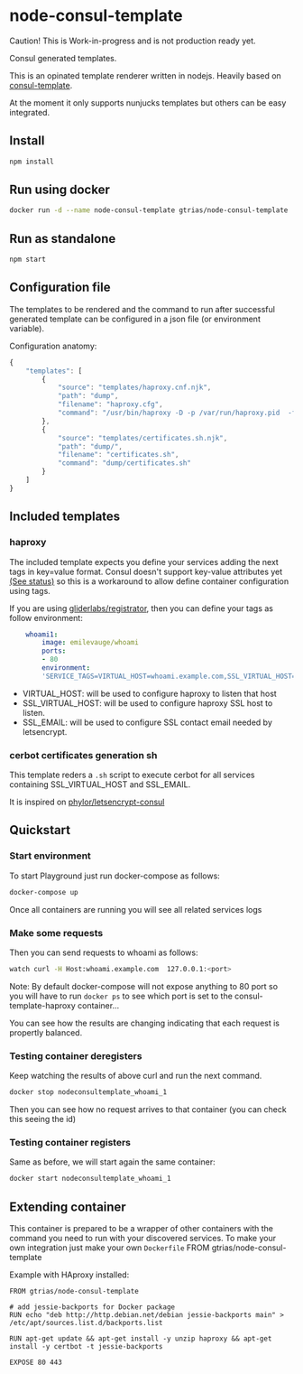 # node-consul-template

Caution! This is Work-in-progress and is not production ready yet.

Consul generated templates.

This is an opinated template renderer written in nodejs. Heavily based on [consul-template](https://github.com/hashicorp/consul-template).

At the moment it only supports nunjucks templates but others can be easy integrated.

## Install

```bash
npm install
```

## Run using docker

```bash
docker run -d --name node-consul-template gtrias/node-consul-template
```

## Run as standalone

```bash
npm start
```

## Configuration file

The templates to be rendered and the command to run after successful generated template can be configured in a json file (or environment variable).

Configuration anatomy:

```javascript
{
    "templates": [
        {
            "source": "templates/haproxy.cnf.njk",                                                 // Nunjunks template
            "path": "dump",                                                                        // Path where the generated template will be rendered
            "filename": "haproxy.cfg",                                                             // Filename for generated template
            "command": "/usr/bin/haproxy -D -p /var/run/haproxy.pid  -f /etc/haproxy/haproxy.cfg " // Command to run after configuration generation
        },
        {
            "source": "templates/certificates.sh.njk",
            "path": "dump/",
            "filename": "certificates.sh",
            "command": "dump/certificates.sh"
        }
    ]
}
```

## Included templates

### haproxy

The included template expects you define your services adding the next tags in key=value format.
Consul doesn't support key-value attributes yet [(See status)](https://github.com/hashicorp/consul/issues/1107) so this is a workaround to allow define container configuration
using tags.

If you are using [gliderlabs/registrator](https://github.com/gliderlabs/registrator), then you can define your
tags as follow environment:

```yml
    whoami1:
        image: emilevauge/whoami
        ports:
        - 80
        environment:
        'SERVICE_TAGS=VIRTUAL_HOST=whoami.example.com,SSL_VIRTUAL_HOST=example.com,SSL_EMAIL=info@example.com'
```

- VIRTUAL_HOST: will be used to configure haproxy to listen that host
- SSL_VIRTUAL_HOST: will be used to configure haproxy SSL host to listen.
- SSL_EMAIL: will be used to configure SSL contact email needed by letsencrypt.

### cerbot certificates generation sh

This template reders a `.sh` script to execute cerbot for all services containing SSL_VIRTUAL_HOST and SSL_EMAIL.

It is inspired on [phylor/letsencrypt-consul](https://github.com/phylor/letsencrypt-consul)


## Quickstart

### Start environment

To start Playground just run docker-compose as follows:

```bash
docker-compose up
```
Once all containers are running you will see all related services logs

### Make some requests

Then you can send requests to whoami as follows:

```bash
watch curl -H Host:whoami.example.com  127.0.0.1:<port>
```

Note: By default docker-compose will not expose anything to 80 port so you will have to run `docker ps` to see which port is set to the consul-template-haproxy container...

You can see how the results are changing indicating that each request is propertly balanced.

### Testing container deregisters

Keep watching the results of above curl and run the next command.

```bash
docker stop nodeconsultemplate_whoami_1
```
Then you can see how no request arrives to that container (you can check this seeing the id)

### Testing container registers

Same as before, we will start again the same container:

```bash
docker start nodeconsultemplate_whoami_1
```

## Extending container

This container is prepared to be a wrapper of other containers with the command you need to run
with your discovered services.
To make your own integration just make your own `Dockerfile` FROM gtrias/node-consul-template

Example with HAproxy installed:

```
FROM gtrias/node-consul-template

# add jessie-backports for Docker package
RUN echo "deb http://http.debian.net/debian jessie-backports main" > /etc/apt/sources.list.d/backports.list

RUN apt-get update && apt-get install -y unzip haproxy && apt-get install -y certbot -t jessie-backports

EXPOSE 80 443
```
